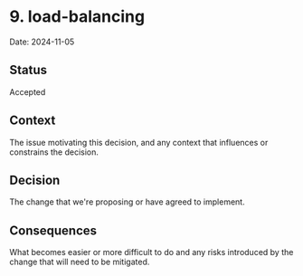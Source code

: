 # 9. load-balancing

Date: 2024-11-05

## Status

Accepted

## Context

The issue motivating this decision, and any context that influences or constrains the decision.

## Decision

The change that we're proposing or have agreed to implement.

## Consequences

What becomes easier or more difficult to do and any risks introduced by the change that will need to be mitigated.
